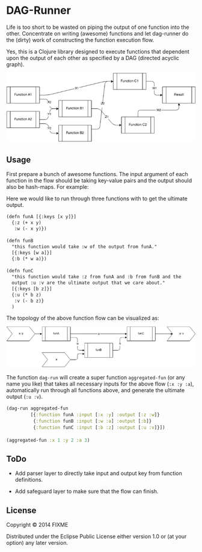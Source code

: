 # DAG-Runner

Life is too short to be wasted on piping the output of one function
into the other. Concentrate on writing (awesome) functions and let
dag-runner do the (dirty) work of constructing the function execution
flow.

Yes, this is a Clojure library designed to execute functions that
dependent upon the output of each other as specified by a DAG
(directed acyclic graph).

![](images/example-dag-runner.png)

## Usage

First prepare a bunch of awesome functions. The input argument of each
function in the flow should be taking key-value pairs and the output
should also be hash-maps. For example: 

Here we would like to run through three functions with to get the
ultimate output. 

```[clj]
(defn funA [{:keys [x y]}]
  {:z (+ x y)
   :w (- x y)})

(defn funB
  "this function would take :w of the output from funA."
  [{:keys [w a]}]
  {:b (* w a)})

(defn funC
  "this function would take :z from funA and :b from funB and the
  output :u :v are the ultimate output that we care about."
  [{:keys [b z]}]
  {:u (* b z)
   :v (- b z)}
  )
```
The topology of the above function flow can be visualized as: 

![](images/example-diagram.png)

The function `dag-run` will create a super function `aggregated-fun`
(or any name you like) that takes all necessary inputs for the above
flow (`:x :y :a`), automatically run through all functions above, and
generate the ultimate output (`:u :v`).

```clj
(dag-run aggregated-fun
         [{:function funA :input [:x :y] :output [:z :w]}
          {:function funB :input [:w :a] :output [:b]}
          {:function funC :input [:b :z] :output [:u :v]}])

(aggregated-fun :x 1 :y 2 :a 3)
```

## ToDo

* Add parser layer to directly take input and output key from function
  definitions. 

* Add safeguard layer to make sure that the flow can finish.

## License

Copyright © 2014 FIXME

Distributed under the Eclipse Public License either version 1.0 or (at
your option) any later version.

